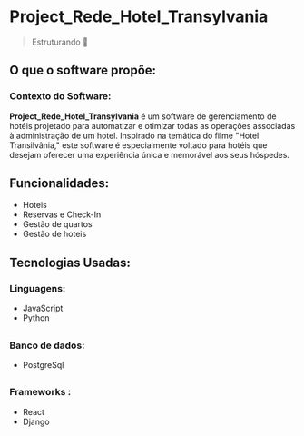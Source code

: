 ## <h1>Project_Rede_Hotel_Transylvania</h1>

> Estruturando 🤔

## <h2>O que o software propõe:</h2>

  <h3>Contexto do Software: </h3>

  <strong>Project_Rede_Hotel_Transylvania</strong> é um software de gerenciamento de hotéis projetado para automatizar e otimizar todas as operações associadas à administração de um hotel. Inspirado na temática do filme "Hotel Transilvânia," este software é especialmente voltado para hotéis que desejam oferecer uma experiência única e memorável aos seus hóspedes.

## <h2>Funcionalidades:</h2>
  
  + Hoteis
  + Reservas e Check-In
  + Gestão de quartos
  + Gestão de hoteis 
    
## <h2>Tecnologias Usadas:</h2>
 <h3>Linguagens:</h3>

  + JavaScript
  + Python
  
##  <h3>Banco de dados:</h3>

  + PostgreSql

##  <h3>Frameworks :</h3>
  
  + React
  + Django

